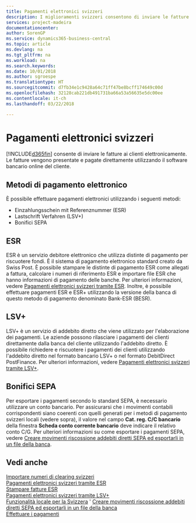 ```yaml
---
title: Pagamenti elettronici svizzeri
description: I miglioramenti svizzeri consentono di inviare le fatture ai clienti elettronicamente. Le fatture vengono presentate e pagate direttamente utilizzando il software bancario online del cliente.
services: project-madeira
documentationcenter: 
author: SorenGP
ms.service: dynamics365-business-central
ms.topic: article
ms.devlang: na
ms.tgt_pltfrm: na
ms.workload: na
ms.search.keywords: 
ms.date: 10/01/2018
ms.author: sgroespe
ms.translationtype: HT
ms.sourcegitcommit: d7fb34e1c9428a64c71ff47be8bcff174649c00d
ms.openlocfilehash: 32128cab221db491731ba66a53a56635e5dc00ee
ms.contentlocale: it-ch
ms.lasthandoff: 03/22/2018

---
```

# <a name="swiss-electronic-payments"></a>Pagamenti elettronici svizzeri
[!INCLUDE[d365fin](../../includes/d365fin_md.md)] consente di inviare le fatture ai clienti elettronicamente. Le fatture vengono presentate e pagate direttamente utilizzando il software bancario online del cliente.  

## <a name="electronic-payment-methods"></a>Metodi di pagamento elettronico  
È possibile effettuare pagamenti elettronici utilizzando i seguenti metodi:  

- Einzahlungsschein mit Referenznummer (ESR)  
- Lastschrift Verfahren (LSV+)  
- Bonifici SEPA  

## <a name="esr"></a>ESR  
ESR è un servizio debitore elettronico che utilizza distinte di pagamento per riscuotere fondi. È il sistema di pagamento elettronico standard creato da Swiss Post. È possibile stampare le distinte di pagamento ESR come allegati a fattura, calcolare i numeri di riferimento ESR e importare file ESR che hanno informazioni di pagamento delle banche. Per ulteriori informazioni, vedere [Pagamenti elettronici svizzeri tramite ESR](how-to-print-esr-invoices.md). Inoltre, è possibile effettuare pagamenti ESR e ESR+ utilizzando la versione della banca di questo metodo di pagamento denominato Bank-ESR (BESR).  

## <a name="lsv"></a>LSV+  
LSV+ è un servizio di addebito diretto che viene utilizzato per l'elaborazione dei pagamenti. Le aziende possono rilasciare i pagamenti dei clienti direttamente dalla banca del cliente utilizzando l'addebito diretto. È possibile richiedere e riscuotere i pagamenti dei clienti utilizzando l'addebito diretto nel formato bancario LSV+ o nel formato DebitDirect PostFinance. Per ulteriori informazioni, vedere [Pagamenti elettronici svizzeri tramite LSV+](swiss-electronic-payments-using-lsv-.md).  

## <a name="sepa-credit-transfers"></a>Bonifici SEPA  
Per esportare i pagamenti secondo lo standard SEPA, è necessario utilizzare un conto bancario. Per assicurarsi che i movimenti contabili corrispondenti siano coerenti con quelli generati per i metodi di pagamento svizzeri locali (vedere sopra), il valore nel campo **Cat. reg. C/C bancario** della finestra **Scheda conto corrente bancario** deve indicare il relativo conto C/G. Per ulteriori informazioni su come esportare i pagamenti SEPA, vedere [Creare movimenti riscossione addebiti diretti SEPA ed esportarli in un file della banca](../../finance-how-create-sepa-direct-debit-collection-entries-export-bank-file.md).  

## <a name="see-also"></a>Vedi anche  
 [Importare numeri di clearing svizzeri](how-to-import-swiss-bank-clearing-numbers.md)   
 [Pagamenti elettronici svizzeri tramite ESR](swiss-electronic-payments-using-esr.md)   
 [Stampare fatture ESR](how-to-print-esr-invoices.md)   
 [Pagamenti elettronici svizzeri tramite LSV+](swiss-electronic-payments-using-lsv-.md)   
 [Funzionalità locale per la Svizzera](switzerland-local-functionality.md)  ' [Creare movimenti riscossione addebiti diretti SEPA ed esportarli in un file della banca](../../finance-how-create-sepa-direct-debit-collection-entries-export-bank-file.md)  
 [Effettuare i pagamenti](../../payables-make-payments.md)


